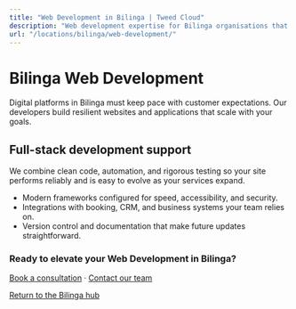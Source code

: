 ```yaml
---
title: "Web Development in Bilinga | Tweed Cloud"
description: "Web development expertise for Bilinga organisations that need dependable platforms."
url: "/locations/bilinga/web-development/"
---
```


# Bilinga Web Development

Digital platforms in Bilinga must keep pace with customer expectations. Our developers build resilient websites and applications that scale with your goals.

## Full-stack development support

We combine clean code, automation, and rigorous testing so your site performs reliably and is easy to evolve as your services expand.

- Modern frameworks configured for speed, accessibility, and security.
- Integrations with booking, CRM, and business systems your team relies on.
- Version control and documentation that make future updates straightforward.

### Ready to elevate your Web Development in Bilinga?

[Book a consultation](/consultation/) · [Contact our team](/contact/)

[Return to the Bilinga hub](/locations/bilinga/)
